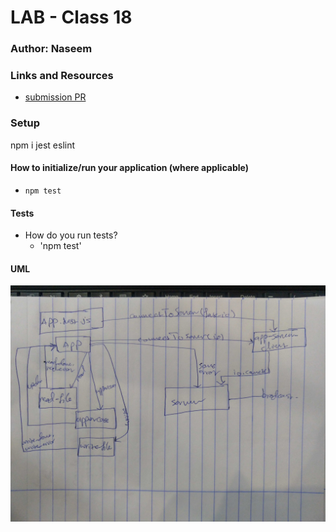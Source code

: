 # LAB - Class 18

### Author: Naseem 

### Links and Resources

- [submission PR](https://github.com/naseem-401-advanced-javascript/lab-18)


### Setup
npm i jest eslint

#### How to initialize/run your application (where applicable)

- `npm test`

#### Tests

- How do you run tests?
     - 'npm test'


#### UML
![](assest/11.jpg)